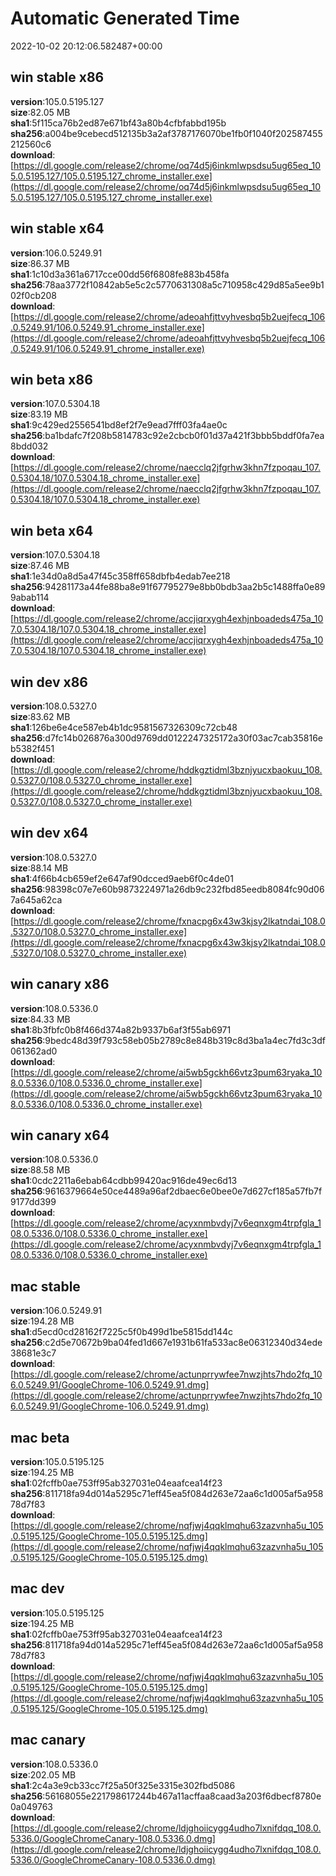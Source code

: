 # Automatic Generated Time
2022-10-02 20:12:06.582487+00:00

## win stable x86
**version**:105.0.5195.127  
**size**:82.05 MB  
**sha1**:5f115ca76b2ed87e671bf43a80b4cfbfabbd195b  
**sha256**:a004be9cebecd512135b3a2af3787176070be1fb0f1040f202587455212560c6  
**download**:[https://dl.google.com/release2/chrome/oq74d5j6inkmlwpsdsu5ug65eq_105.0.5195.127/105.0.5195.127_chrome_installer.exe](https://dl.google.com/release2/chrome/oq74d5j6inkmlwpsdsu5ug65eq_105.0.5195.127/105.0.5195.127_chrome_installer.exe)  

## win stable x64
**version**:106.0.5249.91  
**size**:86.37 MB  
**sha1**:1c10d3a361a6717cce00dd56f6808fe883b458fa  
**sha256**:78aa3772f10842ab5e5c2c5770631308a5c710958c429d85a5ee9b102f0cb208  
**download**:[https://dl.google.com/release2/chrome/adeoahfjttvyhvesbq5b2uejfecq_106.0.5249.91/106.0.5249.91_chrome_installer.exe](https://dl.google.com/release2/chrome/adeoahfjttvyhvesbq5b2uejfecq_106.0.5249.91/106.0.5249.91_chrome_installer.exe)  

## win beta x86
**version**:107.0.5304.18  
**size**:83.19 MB  
**sha1**:9c429ed2556541bd8ef2f7e9ead7fff03fa4ae0c  
**sha256**:ba1bdafc7f208b5814783c92e2cbcb0f01d37a421f3bbb5bddf0fa7ea8bdd032  
**download**:[https://dl.google.com/release2/chrome/naecclq2jfgrhw3khn7fzpoqau_107.0.5304.18/107.0.5304.18_chrome_installer.exe](https://dl.google.com/release2/chrome/naecclq2jfgrhw3khn7fzpoqau_107.0.5304.18/107.0.5304.18_chrome_installer.exe)  

## win beta x64
**version**:107.0.5304.18  
**size**:87.46 MB  
**sha1**:1e34d0a8d5a47f45c358ff658dbfb4edab7ee218  
**sha256**:94281173a44fe88ba8e91f67795279e8bb0bdb3aa2b5c1488ffa0e899abab114  
**download**:[https://dl.google.com/release2/chrome/accjiqrxygh4exhjnboadeds475a_107.0.5304.18/107.0.5304.18_chrome_installer.exe](https://dl.google.com/release2/chrome/accjiqrxygh4exhjnboadeds475a_107.0.5304.18/107.0.5304.18_chrome_installer.exe)  

## win dev x86
**version**:108.0.5327.0  
**size**:83.62 MB  
**sha1**:126be6e4ce587eb4b1dc9581567326309c72cb48  
**sha256**:d7fc14b026876a300d9769dd0122247325172a30f03ac7cab35816eb5382f451  
**download**:[https://dl.google.com/release2/chrome/hddkgztidml3bznjyucxbaokuu_108.0.5327.0/108.0.5327.0_chrome_installer.exe](https://dl.google.com/release2/chrome/hddkgztidml3bznjyucxbaokuu_108.0.5327.0/108.0.5327.0_chrome_installer.exe)  

## win dev x64
**version**:108.0.5327.0  
**size**:88.14 MB  
**sha1**:4f66b4cb659ef2e647af90dcced9aeb6f0c4de01  
**sha256**:98398c07e7e60b9873224971a26db9c232fbd85eedb8084fc90d067a645a62ca  
**download**:[https://dl.google.com/release2/chrome/fxnacpg6x43w3kjsy2lkatndai_108.0.5327.0/108.0.5327.0_chrome_installer.exe](https://dl.google.com/release2/chrome/fxnacpg6x43w3kjsy2lkatndai_108.0.5327.0/108.0.5327.0_chrome_installer.exe)  

## win canary x86
**version**:108.0.5336.0  
**size**:84.33 MB  
**sha1**:8b3fbfc0b8f466d374a82b9337b6af3f55ab6971  
**sha256**:9bedc48d39f793c58eb05b2789c8e848b319c8d3ba1a4ec7fd3c3df061362ad0  
**download**:[https://dl.google.com/release2/chrome/ai5wb5gckh66vtz3pum63ryaka_108.0.5336.0/108.0.5336.0_chrome_installer.exe](https://dl.google.com/release2/chrome/ai5wb5gckh66vtz3pum63ryaka_108.0.5336.0/108.0.5336.0_chrome_installer.exe)  

## win canary x64
**version**:108.0.5336.0  
**size**:88.58 MB  
**sha1**:0cdc2211a6ebab64cdbb99420ac916de49ec6d13  
**sha256**:9616379664e50ce4489a96af2dbaec6e0bee0e7d627cf185a57fb7f9177dd399  
**download**:[https://dl.google.com/release2/chrome/acyxnmbvdyj7v6eqnxgm4trpfgla_108.0.5336.0/108.0.5336.0_chrome_installer.exe](https://dl.google.com/release2/chrome/acyxnmbvdyj7v6eqnxgm4trpfgla_108.0.5336.0/108.0.5336.0_chrome_installer.exe)  

## mac stable
**version**:106.0.5249.91  
**size**:194.28 MB  
**sha1**:d5ecd0cd28162f7225c5f0b499d1be5815dd144c  
**sha256**:c2d5e70672b9ba04fed1d667e1931b61fa533ac8e06312340d34ede38681e3c7  
**download**:[https://dl.google.com/release2/chrome/actunprrywfee7nwzjhts7hdo2fq_106.0.5249.91/GoogleChrome-106.0.5249.91.dmg](https://dl.google.com/release2/chrome/actunprrywfee7nwzjhts7hdo2fq_106.0.5249.91/GoogleChrome-106.0.5249.91.dmg)  

## mac beta
**version**:105.0.5195.125  
**size**:194.25 MB  
**sha1**:02fcffb0ae753ff95ab327031e04eaafcea14f23  
**sha256**:811718fa94d014a5295c71eff45ea5f084d263e72aa6c1d005af5a95878d7f83  
**download**:[https://dl.google.com/release2/chrome/nqfjwj4qqklmqhu63zazvnha5u_105.0.5195.125/GoogleChrome-105.0.5195.125.dmg](https://dl.google.com/release2/chrome/nqfjwj4qqklmqhu63zazvnha5u_105.0.5195.125/GoogleChrome-105.0.5195.125.dmg)  

## mac dev
**version**:105.0.5195.125  
**size**:194.25 MB  
**sha1**:02fcffb0ae753ff95ab327031e04eaafcea14f23  
**sha256**:811718fa94d014a5295c71eff45ea5f084d263e72aa6c1d005af5a95878d7f83  
**download**:[https://dl.google.com/release2/chrome/nqfjwj4qqklmqhu63zazvnha5u_105.0.5195.125/GoogleChrome-105.0.5195.125.dmg](https://dl.google.com/release2/chrome/nqfjwj4qqklmqhu63zazvnha5u_105.0.5195.125/GoogleChrome-105.0.5195.125.dmg)  

## mac canary
**version**:108.0.5336.0  
**size**:202.05 MB  
**sha1**:2c4a3e9cb33cc7f25a50f325e3315e302fbd5086  
**sha256**:56168055e221798617244b467a11acffaa8caad3a203f6dbecf8780e0a049763  
**download**:[https://dl.google.com/release2/chrome/ldjghoiicygg4udho7lxnifdqq_108.0.5336.0/GoogleChromeCanary-108.0.5336.0.dmg](https://dl.google.com/release2/chrome/ldjghoiicygg4udho7lxnifdqq_108.0.5336.0/GoogleChromeCanary-108.0.5336.0.dmg)  

